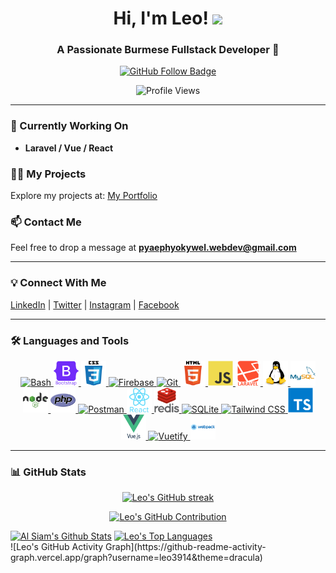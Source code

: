 <h1 align="center">Hi, I'm Leo! <img src="https://media.giphy.com/media/hvRJCLFzcasrR4ia7z/giphy.gif" width="30"/></h1>
<h3 align="center">A Passionate Burmese Fullstack Developer 🚀</h3>

<p align="center">
  <a href="https://github.com/leo3914">
    <img src="https://img.shields.io/github/followers/leo3914?label=Follow&style=social" alt="GitHub Follow Badge"/>
  </a>
</p>

<p align="center">
  <img src="https://komarev.com/ghpvc/?username=leo3914&label=Profile%20views&color=0e75b6&style=flat" alt="Profile Views"/>
</p>

---

### 🔭 Currently Working On
- **Laravel / Vue / React**

### 👨‍💻 My Projects
Explore my projects at: [My Portfolio](https://my-folio-git-main-leo3914s-projects.vercel.app/)

### 📫 Contact Me
Feel free to drop a message at **pyaephyokywel.webdev@gmail.com**

---

### 💡 Connect With Me
[LinkedIn](#) | [Twitter](#) | [Instagram](#) | [Facebook](#)
<!-- Replace the "#" with your actual social links -->

---

### 🛠️ Languages and Tools

<p align="center">
  <a href="https://www.gnu.org/software/bash/">
    <img src="https://www.vectorlogo.zone/logos/gnu_bash/gnu_bash-icon.svg" alt="Bash" width="40" height="40"/>
  </a>
  <a href="https://getbootstrap.com">
    <img src="https://raw.githubusercontent.com/devicons/devicon/master/icons/bootstrap/bootstrap-plain-wordmark.svg" alt="Bootstrap" width="40" height="40"/>
  </a>
  <a href="https://www.w3schools.com/css/">
    <img src="https://raw.githubusercontent.com/devicons/devicon/master/icons/css3/css3-original-wordmark.svg" alt="CSS3" width="40" height="40"/>
  </a>
  <a href="https://firebase.google.com/">
    <img src="https://www.vectorlogo.zone/logos/firebase/firebase-icon.svg" alt="Firebase" width="40" height="40"/>
  </a>
  <a href="https://git-scm.com/">
    <img src="https://www.vectorlogo.zone/logos/git-scm/git-scm-icon.svg" alt="Git" width="40" height="40"/>
  </a>
  <a href="https://www.w3.org/html/">
    <img src="https://raw.githubusercontent.com/devicons/devicon/master/icons/html5/html5-original-wordmark.svg" alt="HTML5" width="40" height="40"/>
  </a>
  <a href="https://developer.mozilla.org/en-US/docs/Web/JavaScript">
    <img src="https://raw.githubusercontent.com/devicons/devicon/master/icons/javascript/javascript-original.svg" alt="JavaScript" width="40" height="40"/>
  </a>
  <a href="https://laravel.com/">
    <img src="https://raw.githubusercontent.com/devicons/devicon/master/icons/laravel/laravel-plain-wordmark.svg" alt="Laravel" width="40" height="40"/>
  </a>
  <a href="https://www.linux.org/">
    <img src="https://raw.githubusercontent.com/devicons/devicon/master/icons/linux/linux-original.svg" alt="Linux" width="40" height="40"/>
  </a>
  <a href="https://www.mysql.com/">
    <img src="https://raw.githubusercontent.com/devicons/devicon/master/icons/mysql/mysql-original-wordmark.svg" alt="MySQL" width="40" height="40"/>
  </a>
  <a href="https://nodejs.org">
    <img src="https://raw.githubusercontent.com/devicons/devicon/master/icons/nodejs/nodejs-original-wordmark.svg" alt="Node.js" width="40" height="40"/>
  </a>
  <a href="https://www.php.net">
    <img src="https://raw.githubusercontent.com/devicons/devicon/master/icons/php/php-original.svg" alt="PHP" width="40" height="40"/>
  </a>
  <a href="https://postman.com">
    <img src="https://www.vectorlogo.zone/logos/getpostman/getpostman-icon.svg" alt="Postman" width="40" height="40"/>
  </a>
  <a href="https://reactjs.org/">
    <img src="https://raw.githubusercontent.com/devicons/devicon/master/icons/react/react-original-wordmark.svg" alt="React" width="40" height="40"/>
  </a>
  <a href="https://redis.io">
    <img src="https://raw.githubusercontent.com/devicons/devicon/master/icons/redis/redis-original-wordmark.svg" alt="Redis" width="40" height="40"/>
  </a>
  <a href="https://www.sqlite.org/">
    <img src="https://www.vectorlogo.zone/logos/sqlite/sqlite-icon.svg" alt="SQLite" width="40" height="40"/>
  </a>
  <a href="https://tailwindcss.com/">
    <img src="https://www.vectorlogo.zone/logos/tailwindcss/tailwindcss-icon.svg" alt="Tailwind CSS" width="40" height="40"/>
  </a>
  <a href="https://www.typescriptlang.org/">
    <img src="https://raw.githubusercontent.com/devicons/devicon/master/icons/typescript/typescript-original.svg" alt="TypeScript" width="40" height="40"/>
  </a>
  <a href="https://vuejs.org/">
    <img src="https://raw.githubusercontent.com/devicons/devicon/master/icons/vuejs/vuejs-original-wordmark.svg" alt="Vue.js" width="40" height="40"/>
  </a>
  <a href="https://vuetifyjs.com/en/">
    <img src="https://bestofjs.org/logos/vuetify.svg" alt="Vuetify" width="40" height="40"/>
  </a>
  <a href="https://webpack.js.org">
    <img src="https://raw.githubusercontent.com/devicons/devicon/d00d0969292a6569d45b06d3f350f463a0107b0d/icons/webpack/webpack-original-wordmark.svg" alt="Webpack" width="40" height="40"/>
  </a>
</p>

---

### 📊 GitHub Stats
<p align="center">
  <a href="https://github.com/leo3914">
    <img src="https://github-readme-streak-stats.herokuapp.com/?user=leo3914&theme=radical&border=7F3FBF&background=0D1117" alt="Leo's GitHub streak"/>
  </a>
</p>

<p align="center">
  <a href="https://github.com/leo3914">
    <img src="https://github-profile-summary-cards.vercel.app/api/cards/profile-details?username=leo3914&theme=radical" alt="Leo's GitHub Contribution"/>
  </a>
</p>

<a> 
    <a href="https://github.com/leo3914"><img alt="Al Siam's Github Stats" src="https://denvercoder1-github-readme-stats.vercel.app/api?username=leo3914&show_icons=true&count_private=true&theme=react&border_color=7F3FBF&bg_color=0D1117&title_color=F85D7F&icon_color=F8D866" height="192px" width="49.5%"/></a>
  <a href="https://github.com/leo3914"><img alt="Leo's Top Languages" src="https://denvercoder1-github-readme-stats.vercel.app/api/top-langs/?username=leo3914&langs_count=8&layout=compact&theme=react&border_color=7F3FBF&bg_color=0D1117&title_color=F85D7F&icon_color=F8D866" height="192px" width="49.5%"/></a>
  <br/>
</a>
<!-- ### 📈 GitHub Activity Graph -->
<!-- <p align="center">
  ![Leo's Graph](https://github-readme-activity-graph.vercel.app/graph?username=leo3914&custom_title=leo3914's%20GitHub%20Activity%20Graph&bg_color=0D1117&color=7F3FBF&line=7F3FBF&point=7F3FBF&area_color=FFFFFF&title_color=FFFFFF&area=true)
</p> -->
<!-- [![Leo's github activity graph](https://github-readme-activity-graph.vercel.app/graph?username=leo3914&theme=dracula)](https://github.com/leo3914/github-readme-activity-graph) -->
![Leo's GitHub Activity Graph](https://github-readme-activity-graph.vercel.app/graph?username=leo3914&theme=dracula)
<!-- [![Leo's GitHub Activity Graph](https://github-readme-activity-graph.vercel.app/graph?username=leo3914&theme=dracula)](https://github.com/leo3914/github-readme-activity-graph) -->
<!-- ![Leo's GitHub Activity Graph](https://github-readme-activity-graph.vercel.app/graph?username=leo3914&theme=dracula) -->

